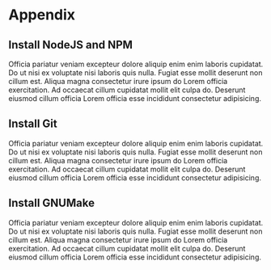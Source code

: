 # Appendix

## Install NodeJS and NPM

Officia pariatur veniam excepteur dolore aliquip enim enim laboris cupidatat. Do ut nisi ex voluptate nisi laboris quis nulla. Fugiat esse mollit deserunt non cillum est. Aliqua magna consectetur irure ipsum do Lorem officia exercitation. Ad occaecat cillum cupidatat mollit elit culpa do. Deserunt eiusmod cillum officia Lorem officia esse incididunt consectetur adipisicing.

## Install Git

Officia pariatur veniam excepteur dolore aliquip enim enim laboris cupidatat. Do ut nisi ex voluptate nisi laboris quis nulla. Fugiat esse mollit deserunt non cillum est. Aliqua magna consectetur irure ipsum do Lorem officia exercitation. Ad occaecat cillum cupidatat mollit elit culpa do. Deserunt eiusmod cillum officia Lorem officia esse incididunt consectetur adipisicing.

## Install GNUMake

Officia pariatur veniam excepteur dolore aliquip enim enim laboris cupidatat. Do ut nisi ex voluptate nisi laboris quis nulla. Fugiat esse mollit deserunt non cillum est. Aliqua magna consectetur irure ipsum do Lorem officia exercitation. Ad occaecat cillum cupidatat mollit elit culpa do. Deserunt eiusmod cillum officia Lorem officia esse incididunt consectetur adipisicing.

